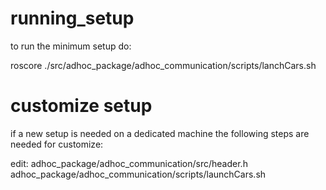 # running_setup


to run the minimum setup do:

roscore
./src/adhoc_package/adhoc_communication/scripts/lanchCars.sh

# customize setup
if a new setup is needed on a dedicated machine the following steps are needed for customize:

edit:
adhoc_package/adhoc_communication/src/header.h
adhoc_package/adhoc_communication/scripts/launchCars.sh

